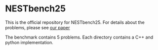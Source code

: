 # NESTbench25

This is the official repository for NESTbench25. For details about the problems, please see [our paper](https://arxiv.org/abs/2506.15122)

The benchmark contains 5 problems. Each directory contains a C++ and python implementation.

